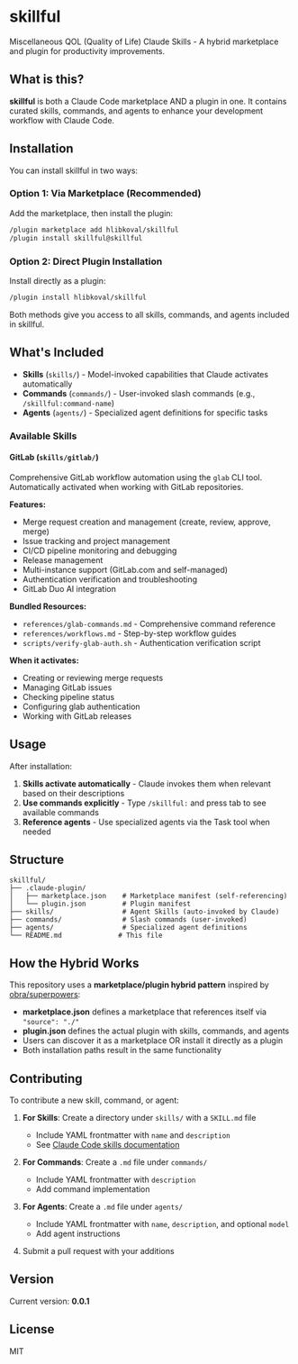 # skillful

Miscellaneous QOL (Quality of Life) Claude Skills - A hybrid marketplace and plugin for productivity improvements.

## What is this?

**skillful** is both a Claude Code marketplace AND a plugin in one. It contains curated skills, commands, and agents to enhance your development workflow with Claude Code.

## Installation

You can install skillful in two ways:

### Option 1: Via Marketplace (Recommended)

Add the marketplace, then install the plugin:

```bash
/plugin marketplace add hlibkoval/skillful
/plugin install skillful@skillful
```

### Option 2: Direct Plugin Installation

Install directly as a plugin:

```bash
/plugin install hlibkoval/skillful
```

Both methods give you access to all skills, commands, and agents included in skillful.

## What's Included

- **Skills** (`skills/`) - Model-invoked capabilities that Claude activates automatically
- **Commands** (`commands/`) - User-invoked slash commands (e.g., `/skillful:command-name`)
- **Agents** (`agents/`) - Specialized agent definitions for specific tasks

### Available Skills

#### GitLab (`skills/gitlab/`)

Comprehensive GitLab workflow automation using the `glab` CLI tool. Automatically activated when working with GitLab repositories.

**Features:**
- Merge request creation and management (create, review, approve, merge)
- Issue tracking and project management
- CI/CD pipeline monitoring and debugging
- Release management
- Multi-instance support (GitLab.com and self-managed)
- Authentication verification and troubleshooting
- GitLab Duo AI integration

**Bundled Resources:**
- `references/glab-commands.md` - Comprehensive command reference
- `references/workflows.md` - Step-by-step workflow guides
- `scripts/verify-glab-auth.sh` - Authentication verification script

**When it activates:**
- Creating or reviewing merge requests
- Managing GitLab issues
- Checking pipeline status
- Configuring glab authentication
- Working with GitLab releases

## Usage

After installation:

1. **Skills activate automatically** - Claude invokes them when relevant based on their descriptions
2. **Use commands explicitly** - Type `/skillful:` and press tab to see available commands
3. **Reference agents** - Use specialized agents via the Task tool when needed

## Structure

```
skillful/
├── .claude-plugin/
│   ├── marketplace.json    # Marketplace manifest (self-referencing)
│   └── plugin.json         # Plugin manifest
├── skills/                 # Agent Skills (auto-invoked by Claude)
├── commands/               # Slash commands (user-invoked)
├── agents/                 # Specialized agent definitions
└── README.md              # This file
```

## How the Hybrid Works

This repository uses a **marketplace/plugin hybrid pattern** inspired by [obra/superpowers](https://github.com/obra/superpowers):

- **marketplace.json** defines a marketplace that references itself via `"source": "./"`
- **plugin.json** defines the actual plugin with skills, commands, and agents
- Users can discover it as a marketplace OR install it directly as a plugin
- Both installation paths result in the same functionality

## Contributing

To contribute a new skill, command, or agent:

1. **For Skills**: Create a directory under `skills/` with a `SKILL.md` file
   - Include YAML frontmatter with `name` and `description`
   - See [Claude Code skills documentation](https://docs.claude.com/en/docs/claude-code/skills.md)

2. **For Commands**: Create a `.md` file under `commands/`
   - Include YAML frontmatter with `description`
   - Add command implementation

3. **For Agents**: Create a `.md` file under `agents/`
   - Include YAML frontmatter with `name`, `description`, and optional `model`
   - Add agent instructions

4. Submit a pull request with your additions

## Version

Current version: **0.0.1**

## License

MIT
